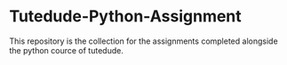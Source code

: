 # Tutedude-Python-Assignment

This repository is the collection for the assignments completed alongside the python cource of tutedude.
